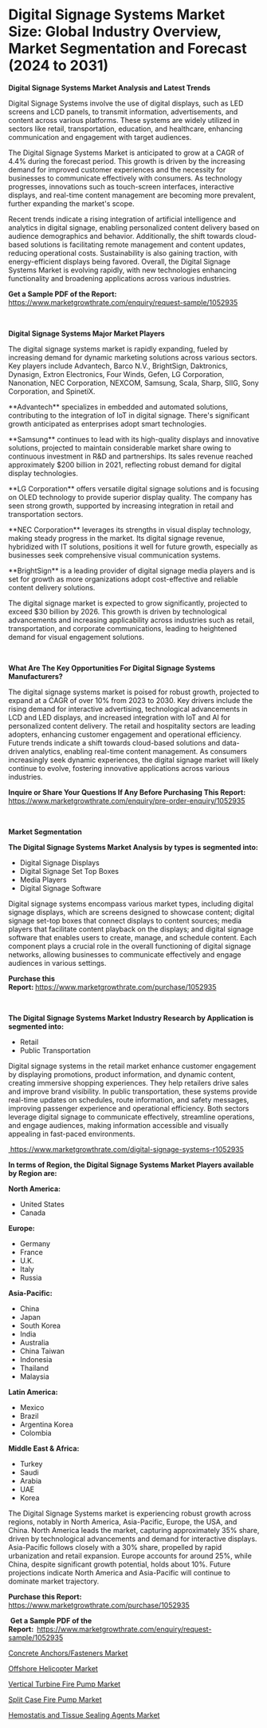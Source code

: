 <p><h1>Digital Signage Systems Market Size: Global Industry Overview, Market Segmentation and Forecast (2024 to 2031)</h1></p><p><strong>Digital Signage Systems Market Analysis and Latest Trends</strong></p>
<p><p>Digital Signage Systems involve the use of digital displays, such as LED screens and LCD panels, to transmit information, advertisements, and content across various platforms. These systems are widely utilized in sectors like retail, transportation, education, and healthcare, enhancing communication and engagement with target audiences.</p><p>The Digital Signage Systems Market is anticipated to grow at a CAGR of 4.4% during the forecast period. This growth is driven by the increasing demand for improved customer experiences and the necessity for businesses to communicate effectively with consumers. As technology progresses, innovations such as touch-screen interfaces, interactive displays, and real-time content management are becoming more prevalent, further expanding the market's scope.</p><p>Recent trends indicate a rising integration of artificial intelligence and analytics in digital signage, enabling personalized content delivery based on audience demographics and behavior. Additionally, the shift towards cloud-based solutions is facilitating remote management and content updates, reducing operational costs. Sustainability is also gaining traction, with energy-efficient displays being favored. Overall, the Digital Signage Systems Market is evolving rapidly, with new technologies enhancing functionality and broadening applications across various industries.</p></p>
<p><strong>Get a Sample PDF of the Report:&nbsp;</strong> <a href="https://www.marketgrowthrate.com/enquiry/request-sample/1052935">https://www.marketgrowthrate.com/enquiry/request-sample/1052935</a></p>
<p>&nbsp;</p>
<p><strong>Digital Signage Systems Major Market Players</strong></p>
<p><p>The digital signage systems market is rapidly expanding, fueled by increasing demand for dynamic marketing solutions across various sectors. Key players include Advantech, Barco N.V., BrightSign, Daktronics, Dynasign, Extron Electronics, Four Winds, Gefen, LG Corporation, Nanonation, NEC Corporation, NEXCOM, Samsung, Scala, Sharp, SIIG, Sony Corporation, and SpinetiX. </p><p>**Advantech** specializes in embedded and automated solutions, contributing to the integration of IoT in digital signage. There's significant growth anticipated as enterprises adopt smart technologies. </p><p>**Samsung** continues to lead with its high-quality displays and innovative solutions, projected to maintain considerable market share owing to continuous investment in R&D and partnerships. Its sales revenue reached approximately $200 billion in 2021, reflecting robust demand for digital display technologies.</p><p>**LG Corporation** offers versatile digital signage solutions and is focusing on OLED technology to provide superior display quality. The company has seen strong growth, supported by increasing integration in retail and transportation sectors.</p><p>**NEC Corporation** leverages its strengths in visual display technology, making steady progress in the market. Its digital signage revenue, hybridized with IT solutions, positions it well for future growth, especially as businesses seek comprehensive visual communication systems.</p><p>**BrightSign** is a leading provider of digital signage media players and is set for growth as more organizations adopt cost-effective and reliable content delivery solutions. </p><p>The digital signage market is expected to grow significantly, projected to exceed $30 billion by 2026. This growth is driven by technological advancements and increasing applicability across industries such as retail, transportation, and corporate communications, leading to heightened demand for visual engagement solutions.</p></p>
<p>&nbsp;</p>
<p><strong>What Are The Key Opportunities For Digital Signage Systems Manufacturers?</strong></p>
<p><p>The digital signage systems market is poised for robust growth, projected to expand at a CAGR of over 10% from 2023 to 2030. Key drivers include the rising demand for interactive advertising, technological advancements in LCD and LED displays, and increased integration with IoT and AI for personalized content delivery. The retail and hospitality sectors are leading adopters, enhancing customer engagement and operational efficiency. Future trends indicate a shift towards cloud-based solutions and data-driven analytics, enabling real-time content management. As consumers increasingly seek dynamic experiences, the digital signage market will likely continue to evolve, fostering innovative applications across various industries.</p></p>
<p><strong>Inquire or Share Your Questions If Any Before Purchasing This Report:</strong> <a href="https://www.marketgrowthrate.com/enquiry/pre-order-enquiry/1052935">https://www.marketgrowthrate.com/enquiry/pre-order-enquiry/1052935</a></p>
<p>&nbsp;</p>
<p><strong>Market Segmentation</strong></p>
<p><strong>The Digital Signage Systems Market Analysis by types is segmented into:</strong></p>
<p><ul><li>Digital Signage Displays</li><li>Digital Signage Set Top Boxes</li><li>Media Players</li><li>Digital Signage Software</li></ul></p>
<p><p>Digital signage systems encompass various market types, including digital signage displays, which are screens designed to showcase content; digital signage set-top boxes that connect displays to content sources; media players that facilitate content playback on the displays; and digital signage software that enables users to create, manage, and schedule content. Each component plays a crucial role in the overall functioning of digital signage networks, allowing businesses to communicate effectively and engage audiences in various settings.</p></p>
<p><strong>Purchase this Report:&nbsp;</strong><a href="https://www.marketgrowthrate.com/purchase/1052935">https://www.marketgrowthrate.com/purchase/1052935</a></p>
<p>&nbsp;</p>
<p><strong>The Digital Signage Systems Market Industry Research by Application is segmented into:</strong></p>
<p><ul><li>Retail</li><li>Public Transportation</li></ul></p>
<p><p>Digital signage systems in the retail market enhance customer engagement by displaying promotions, product information, and dynamic content, creating immersive shopping experiences. They help retailers drive sales and improve brand visibility. In public transportation, these systems provide real-time updates on schedules, route information, and safety messages, improving passenger experience and operational efficiency. Both sectors leverage digital signage to communicate effectively, streamline operations, and engage audiences, making information accessible and visually appealing in fast-paced environments.</p></p>
<p><a href="https://www.marketgrowthrate.com/digital-signage-systems-r1052935">&nbsp;https://www.marketgrowthrate.com/digital-signage-systems-r1052935</a></p>
<p><strong>In terms of Region, the Digital Signage Systems Market Players available by Region are:</strong></p>
<p>
    <p> <strong> North America: </strong>
        <ul>
            <li>United States</li>
            <li>Canada</li>
        </ul>
        </p> 
    <p> <strong> Europe: </strong>
        <ul>
            <li>Germany</li>
            <li>France</li>
            <li>U.K.</li>
            <li>Italy</li>
            <li>Russia</li>
        </ul>
        </p> 
    <p> <strong> Asia-Pacific: </strong>
        <ul>
            <li>China</li>
            <li>Japan</li>
            <li>South Korea</li>
            <li>India</li>
            <li>Australia</li>
            <li>China Taiwan</li>
            <li>Indonesia</li>
            <li>Thailand</li>
            <li>Malaysia</li>
        </ul>
        </p> 
    <p> <strong> Latin America: </strong>
        <ul>
            <li>Mexico</li>
            <li>Brazil</li>
            <li>Argentina Korea</li>
            <li>Colombia</li>
        </ul>
        </p> 
    <p> <strong> Middle East & Africa: </strong>
        <ul>
            <li>Turkey</li>
            <li>Saudi</li>
            <li>Arabia</li>
            <li>UAE</li>
            <li>Korea</li>
        </ul>
    </p>
    </p>
<p><p>The Digital Signage Systems market is experiencing robust growth across regions, notably in North America, Asia-Pacific, Europe, the USA, and China. North America leads the market, capturing approximately 35% share, driven by technological advancements and demand for interactive displays. Asia-Pacific follows closely with a 30% share, propelled by rapid urbanization and retail expansion. Europe accounts for around 25%, while China, despite significant growth potential, holds about 10%. Future projections indicate North America and Asia-Pacific will continue to dominate market trajectory.</p></p>
<p><strong>Purchase this Report: </strong><a href="https://www.marketgrowthrate.com/purchase/1052935">https://www.marketgrowthrate.com/purchase/1052935</a></p>
<p>&nbsp;<strong>Get a Sample PDF of the Report:&nbsp;&nbsp;</strong><a href="https://www.marketgrowthrate.com/enquiry/request-sample/1052935">https://www.marketgrowthrate.com/enquiry/request-sample/1052935</a></p>
<p><strong></strong></p>
<p><p><a href="https://github.com/lambertr3e8v/Market-Research-Report-List-1/blob/main/concrete-anchorsfasteners-market.md">Concrete Anchors/Fasteners Market</a></p><p><a href="https://www.linkedin.com/pulse/insights-offshore-helicopter-industry-market-financial-status-6gllc?trackingId=0e50QOXFSwurf3wl7gAN4Q%3D%3D">Offshore Helicopter Market</a></p><p><a href="https://issuu.com/reportprime-2/docs/vertical-turbine-fire-pump-market-s_409648c2890d42">Vertical Turbine Fire Pump Market</a></p><p><a href="https://issuu.com/reportprime-2/docs/split-case-fire-pump-market-size-20_f92c28a61f320f">Split Case Fire Pump Market</a></p><p><a href="https://github.com/CarolynWatkins697/Market-Research-Report-List-1/blob/main/hemostatis-and-tissue-sealing-agents-market.md">Hemostatis and Tissue Sealing Agents Market</a></p></p>